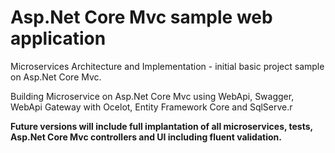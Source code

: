 # Asp.Net Core Mvc sample web application
 <P>Microservices Architecture and Implementation - initial basic project sample on Asp.Net Core Mvc.</P>
 <P>Building Microservice on Asp.Net Core Mvc using WebApi, Swagger, WebApi Gateway with Ocelot, Entity Framework Core and SqlServe.r</P>   
 <P><B>Future versions will include full implantation of all microservices, tests, Asp.Net Core Mvc controllers and UI including fluent validation.</B></P>

